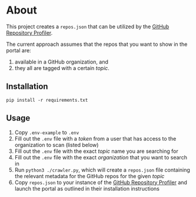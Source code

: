 # About

This project creates a `repos.json` that can be utilized by the [GitHub Repository Profiler](https://github.com/rajasoun/github-repository-profiler).

The current approach assumes that the repos that you want to show in the portal are:

1. available in a GitHub organization, and
1. they all are tagged with a certain _topic_.

## Installation

`pip install -r requirements.txt`

## Usage

1. Copy `.env-example` to `.env`
1. Fill out the `.env` file with a _token_ from a user that has access to the organization to scan (listed below)
1. Fill out the `.env` file with the exact _topic_ name you are searching for
1. Fill out the `.env` file with the exact _organization_ that you want to search in
1. Run `python3 ./crawler.py`, which will create a `repos.json` file containing the relevant metadata for the GitHub repos for the given _topic_
1. Copy `repos.json` to your instance of the [GitHub Repository Profiler](https://github.com/rajasoun/github-repository-profiler) and launch the portal as outlined in their installation instructions
